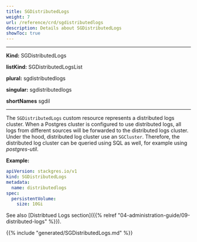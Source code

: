 ```yaml
---
title: SGDistributedLogs
weight: 7
url: /reference/crd/sgdistributedlogs
description: Details about SGDistributedLogs
showToc: true
---
```


___

**Kind:** SGDistributedLogs

**listKind:** SGDistributedLogsList

**plural:** sgdistributedlogs

**singular:** sgdistributedlogs

**shortNames** sgdil
___

The `SGDistributedLogs` custom resource represents a distributed logs cluster.
When a Postgres cluster is configured to use distributed logs, all logs from different sources will be forwarded to the distributed logs cluster.
Under the hood, distributed log cluster use an `SGCluster`.
Therefore, the distributed log cluster can be queried using SQL as well, for example using *postgres-util*.

**Example:**

```yaml
apiVersion: stackgres.io/v1
kind: SGDistributedLogs
metadata:
  name: distributedlogs
spec:
  persistentVolume:
    size: 10Gi
```

See also [Distribtued Logs section]({{%  relref "04-administration-guide/09-distributed-logs" %}}).

{{% include "generated/SGDistributedLogs.md" %}}
